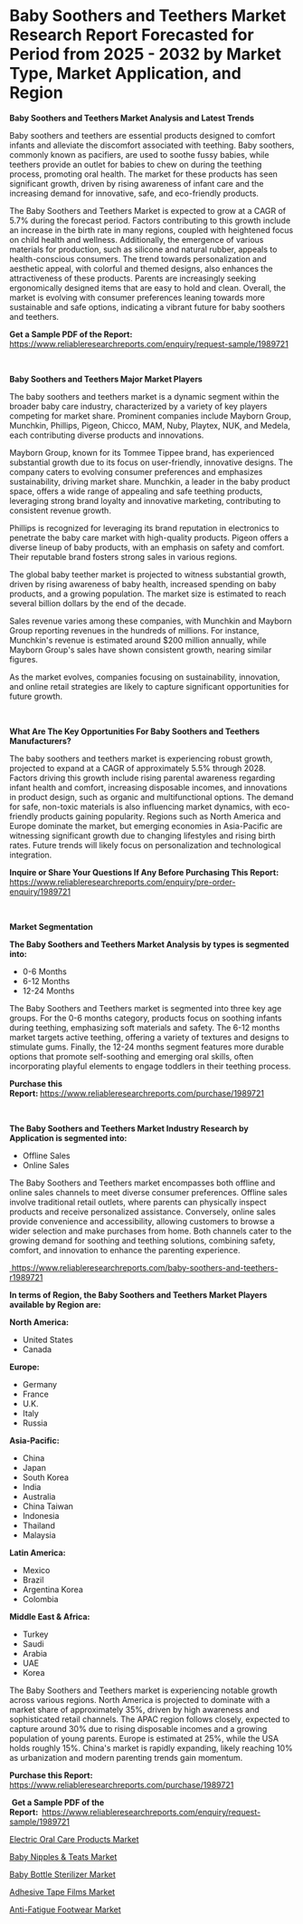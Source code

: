 <p><h1>Baby Soothers and Teethers Market Research Report Forecasted for Period from 2025 -  2032 by Market Type, Market Application, and Region</h1></p><p><strong>Baby Soothers and Teethers Market Analysis and Latest Trends</strong></p>
<p><p>Baby soothers and teethers are essential products designed to comfort infants and alleviate the discomfort associated with teething. Baby soothers, commonly known as pacifiers, are used to soothe fussy babies, while teethers provide an outlet for babies to chew on during the teething process, promoting oral health. The market for these products has seen significant growth, driven by rising awareness of infant care and the increasing demand for innovative, safe, and eco-friendly products.</p><p>The Baby Soothers and Teethers Market is expected to grow at a CAGR of 5.7% during the forecast period. Factors contributing to this growth include an increase in the birth rate in many regions, coupled with heightened focus on child health and wellness. Additionally, the emergence of various materials for production, such as silicone and natural rubber, appeals to health-conscious consumers. The trend towards personalization and aesthetic appeal, with colorful and themed designs, also enhances the attractiveness of these products. Parents are increasingly seeking ergonomically designed items that are easy to hold and clean. Overall, the market is evolving with consumer preferences leaning towards more sustainable and safe options, indicating a vibrant future for baby soothers and teethers.</p></p>
<p><strong>Get a Sample PDF of the Report:&nbsp;</strong> <a href="https://www.reliableresearchreports.com/enquiry/request-sample/1989721?utm_campaign=9&utm_medium=2&utm_source=Github&utm_content=ia&utm_term=10022025&utm_id=baby-soothers-and-teethers">https://www.reliableresearchreports.com/enquiry/request-sample/1989721</a></p>
<p>&nbsp;</p>
<p><strong>Baby Soothers and Teethers Major Market Players</strong></p>
<p><p>The baby soothers and teethers market is a dynamic segment within the broader baby care industry, characterized by a variety of key players competing for market share. Prominent companies include Mayborn Group, Munchkin, Phillips, Pigeon, Chicco, MAM, Nuby, Playtex, NUK, and Medela, each contributing diverse products and innovations.</p><p>Mayborn Group, known for its Tommee Tippee brand, has experienced substantial growth due to its focus on user-friendly, innovative designs. The company caters to evolving consumer preferences and emphasizes sustainability, driving market share. Munchkin, a leader in the baby product space, offers a wide range of appealing and safe teething products, leveraging strong brand loyalty and innovative marketing, contributing to consistent revenue growth.</p><p>Phillips is recognized for leveraging its brand reputation in electronics to penetrate the baby care market with high-quality products. Pigeon offers a diverse lineup of baby products, with an emphasis on safety and comfort. Their reputable brand fosters strong sales in various regions.</p><p>The global baby teether market is projected to witness substantial growth, driven by rising awareness of baby health, increased spending on baby products, and a growing population. The market size is estimated to reach several billion dollars by the end of the decade.</p><p>Sales revenue varies among these companies, with Munchkin and Mayborn Group reporting revenues in the hundreds of millions. For instance, Munchkin's revenue is estimated around $200 million annually, while Mayborn Group's sales have shown consistent growth, nearing similar figures.</p><p>As the market evolves, companies focusing on sustainability, innovation, and online retail strategies are likely to capture significant opportunities for future growth.</p></p>
<p>&nbsp;</p>
<p><strong>What Are The Key Opportunities For Baby Soothers and Teethers Manufacturers?</strong></p>
<p><p>The baby soothers and teethers market is experiencing robust growth, projected to expand at a CAGR of approximately 5.5% through 2028. Factors driving this growth include rising parental awareness regarding infant health and comfort, increasing disposable incomes, and innovations in product design, such as organic and multifunctional options. The demand for safe, non-toxic materials is also influencing market dynamics, with eco-friendly products gaining popularity. Regions such as North America and Europe dominate the market, but emerging economies in Asia-Pacific are witnessing significant growth due to changing lifestyles and rising birth rates. Future trends will likely focus on personalization and technological integration.</p></p>
<p><strong>Inquire or Share Your Questions If Any Before Purchasing This Report:</strong> <a href="https://www.reliableresearchreports.com/enquiry/pre-order-enquiry/1989721?utm_campaign=9&utm_medium=2&utm_source=Github&utm_content=ia&utm_term=10022025&utm_id=baby-soothers-and-teethers">https://www.reliableresearchreports.com/enquiry/pre-order-enquiry/1989721</a></p>
<p>&nbsp;</p>
<p><strong>Market Segmentation</strong></p>
<p><strong>The Baby Soothers and Teethers Market Analysis by types is segmented into:</strong></p>
<p><ul><li>0-6 Months</li><li>6-12 Months</li><li>12-24 Months</li></ul></p>
<p><p>The Baby Soothers and Teethers market is segmented into three key age groups. For the 0-6 months category, products focus on soothing infants during teething, emphasizing soft materials and safety. The 6-12 months market targets active teething, offering a variety of textures and designs to stimulate gums. Finally, the 12-24 months segment features more durable options that promote self-soothing and emerging oral skills, often incorporating playful elements to engage toddlers in their teething process.</p></p>
<p><strong>Purchase this Report:&nbsp;</strong><a href="https://www.reliableresearchreports.com/purchase/1989721?utm_campaign=9&utm_medium=2&utm_source=Github&utm_content=ia&utm_term=10022025&utm_id=baby-soothers-and-teethers">https://www.reliableresearchreports.com/purchase/1989721</a></p>
<p>&nbsp;</p>
<p><strong>The Baby Soothers and Teethers Market Industry Research by Application is segmented into:</strong></p>
<p><ul><li>Offline Sales</li><li>Online Sales</li></ul></p>
<p><p>The Baby Soothers and Teethers market encompasses both offline and online sales channels to meet diverse consumer preferences. Offline sales involve traditional retail outlets, where parents can physically inspect products and receive personalized assistance. Conversely, online sales provide convenience and accessibility, allowing customers to browse a wider selection and make purchases from home. Both channels cater to the growing demand for soothing and teething solutions, combining safety, comfort, and innovation to enhance the parenting experience.</p></p>
<p><a href="https://www.reliableresearchreports.com/baby-soothers-and-teethers-r1989721?utm_campaign=9&utm_medium=2&utm_source=Github&utm_content=ia&utm_term=10022025&utm_id=baby-soothers-and-teethers">&nbsp;https://www.reliableresearchreports.com/baby-soothers-and-teethers-r1989721</a></p>
<p><strong>In terms of Region, the Baby Soothers and Teethers Market Players available by Region are:</strong></p>
<p>
    <p> <strong> North America: </strong>
        <ul>
            <li>United States</li>
            <li>Canada</li>
        </ul>
        </p> 
    <p> <strong> Europe: </strong>
        <ul>
            <li>Germany</li>
            <li>France</li>
            <li>U.K.</li>
            <li>Italy</li>
            <li>Russia</li>
        </ul>
        </p> 
    <p> <strong> Asia-Pacific: </strong>
        <ul>
            <li>China</li>
            <li>Japan</li>
            <li>South Korea</li>
            <li>India</li>
            <li>Australia</li>
            <li>China Taiwan</li>
            <li>Indonesia</li>
            <li>Thailand</li>
            <li>Malaysia</li>
        </ul>
        </p> 
    <p> <strong> Latin America: </strong>
        <ul>
            <li>Mexico</li>
            <li>Brazil</li>
            <li>Argentina Korea</li>
            <li>Colombia</li>
        </ul>
        </p> 
    <p> <strong> Middle East & Africa: </strong>
        <ul>
            <li>Turkey</li>
            <li>Saudi</li>
            <li>Arabia</li>
            <li>UAE</li>
            <li>Korea</li>
        </ul>
    </p>
    </p>
<p><p>The Baby Soothers and Teethers market is experiencing notable growth across various regions. North America is projected to dominate with a market share of approximately 35%, driven by high awareness and sophisticated retail channels. The APAC region follows closely, expected to capture around 30% due to rising disposable incomes and a growing population of young parents. Europe is estimated at 25%, while the USA holds roughly 15%. China's market is rapidly expanding, likely reaching 10% as urbanization and modern parenting trends gain momentum.</p></p>
<p><strong>Purchase this Report: </strong><a href="https://www.reliableresearchreports.com/purchase/1989721?utm_campaign=9&utm_medium=2&utm_source=Github&utm_content=ia&utm_term=10022025&utm_id=baby-soothers-and-teethers">https://www.reliableresearchreports.com/purchase/1989721</a></p>
<p>&nbsp;<strong>Get a Sample PDF of the Report:&nbsp;&nbsp;</strong><a href="https://www.reliableresearchreports.com/enquiry/request-sample/1989721?utm_campaign=9&utm_medium=2&utm_source=Github&utm_content=ia&utm_term=10022025&utm_id=baby-soothers-and-teethers">https://www.reliableresearchreports.com/enquiry/request-sample/1989721</a></p>
<p><strong></strong></p>
<p><p><a href="https://github.com/buqjavesora/Market-Research-Report-List-1/blob/main/electric-oral-care-products-market.md?utm_campaign=9&utm_medium=2&utm_source=Github&utm_content=ia&utm_term=10022025&utm_id=baby-soothers-and-teethers">Electric Oral Care Products Market</a></p><p><a href="https://github.com/savannabyun726/Market-Research-Report-List-1/blob/main/baby-nipples-teats-market.md?utm_campaign=9&utm_medium=2&utm_source=Github&utm_content=ia&utm_term=10022025&utm_id=baby-soothers-and-teethers">Baby Nipples & Teats Market</a></p><p><a href="https://github.com/organophelia8282/Market-Research-Report-List-1/blob/main/baby-bottle-sterilizer-market.md?utm_campaign=9&utm_medium=2&utm_source=Github&utm_content=ia&utm_term=10022025&utm_id=baby-soothers-and-teethers">Baby Bottle Sterilizer Market</a></p><p><a href="https://github.com/iwciasylvya/Market-Research-Report-List-1/blob/main/adhesive-tape-films-market.md?utm_campaign=9&utm_medium=2&utm_source=Github&utm_content=ia&utm_term=10022025&utm_id=baby-soothers-and-teethers">Adhesive Tape Films Market</a></p><p><a href="https://github.com/jamastodola515/Market-Research-Report-List-1/blob/main/anti-fatigue-footwear-market.md?utm_campaign=9&utm_medium=2&utm_source=Github&utm_content=ia&utm_term=10022025&utm_id=baby-soothers-and-teethers">Anti-Fatigue Footwear Market</a></p></p>
